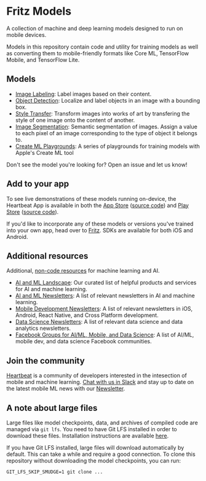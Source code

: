 # Fritz Models
A collection of machine and deep learning models designed to run on mobile devices.

Models in this repository contain code and utility for training models as well as converting them to mobile-friendly formats like Core ML, TensorFlow Mobile, and TensorFlow Lite.

## Models

* [Image Labeling](image_labeling/): Label images based on their content.
* [Object Detection](object_detection/): Localize and label objects in an image with a bounding box.
* [Style Transfer](style_transfer/): Transform images into works of art by transfering the style of one image onto the content of another.
* [Image Segmentation](image_segmentation/): Semantic segmentation of images. Assign a value to each pixel of an image corresponding to the type of object it belongs to.
* [Create ML Playgrounds](create_ml_playgrounds/): A series of playgrounds for training models with Apple's Create ML tool

Don't see the model you're looking for? Open an issue and let us know!

## Add to your app
To see live demonstrations of these models running on-device, the Heartbeat App is available in both the [App Store](https://itunes.apple.com/us/app/heartbeat-by-fritz/id1325206416?mt=8) ([source code](https://github.com/fritzlabs/heartbeat-ios)) and [Play Store](https://play.google.com/store/apps/details?id=ai.fritz.heartbeat) ([source code](https://github.com/fritzlabs/heartbeat-android)).

If you'd like to incorporate any of these models or versions you've trained into your own app, head over to [Fritz](https://fritz.ai/?utm_source=github&utm_campaign=fritz-models). SDKs are available for both iOS and Android.

## Additional resources

Additional, [non-code resources](resources/README.md) for machine learning and AI.

* [AI and ML Landscape](resources/AI_Landscape.md): Our curated list of helpful products and services for AI and machine learning.
* [AI and ML Newsletters](resources/AI_ML_Newsletters.md): A list of relevant newsletters in AI and machine learning.
* [Mobile Development Newsletters](resources/Mobile_Newsletters.md): A list of relevant newsletters in iOS, Android, React Native, and Cross Platform development.
* [Data Science Newsletters](resources/Data_Science_Newsletters.md): A list of relevant data science and data analytics newsletters. 
* [Facebook Groups for AI/ML, Mobile, and Data Science](resources/AI_ML_Mobile_Facebook_Groups.md): A list of AI/ML, mobile dev, and data science Facebook communities.

## Join the community
[Heartbeat](https://heartbeat.fritz.ai/?utm_source=github&utm_campaign=fritz-models) is a community of developers interested in the intesection of mobile and machine learning. [Chat with us in Slack](https://join.slack.com/t/heartbeat-by-fritz/shared_invite/enQtMzY5OTM1MzgyODIzLTZhNTFjYmRiODU0NjZjNjJlOGRjYzI2OTIwY2M4YTBiNjM1ODU1ZmU3Y2Q2MmMzMmI2ZTIzZjQ1ZWI3NzBkZGU) and stay up to date on the latest mobile ML news with our [Newsletter](https://mobileml.us16.list-manage.com/subscribe?u=de53bead690affb8e9a21de8f&id=68acb5c0fd).

## A note about large files
Large files like model checkpoints, data, and archives of compiled code are managed via `git lfs`. You need to have Git LFS installed in order to download these files. Installation instructions are available [here](https://github.com/git-lfs/git-lfs#getting-started).

If you have Git LFS installed, large files will download automatically by default. This can take a while and require a good connection. To clone this repository without downloading the model checkpoints, you can run:

```
GIT_LFS_SKIP_SMUDGE=1 git clone ...
```
